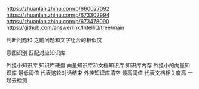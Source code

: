 https://zhuanlan.zhihu.com/p/660027092
https://zhuanlan.zhihu.com/p/673302994
https://zhuanlan.zhihu.com/p/673478090
https://github.com/answerlink/IntelliQ/tree/main

判断问题和 之前问题和文字组合的相似度


意图识别  匹配对应知识库


外挂小知识库
知识库硬盘  向量知识库和文档知识库
知识库内存  外挂小的向量知识库   最低阈值 代表这轮对话结束 外挂知识库清空 最高阈值 代表文档相关度高 一起去检测

